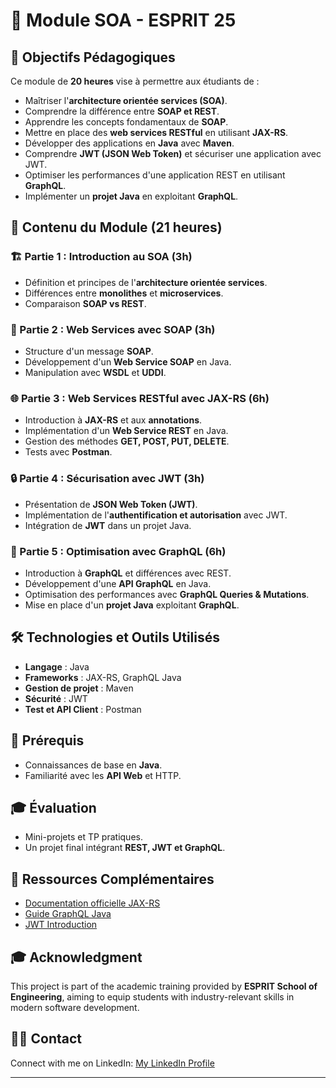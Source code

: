 # 📘 Module SOA - ESPRIT 25

## 🎯 Objectifs Pédagogiques
Ce module de **20 heures** vise à permettre aux étudiants de :

- Maîtriser l'**architecture orientée services (SOA)**.
- Comprendre la différence entre **SOAP et REST**.
- Apprendre les concepts fondamentaux de **SOAP**.
- Mettre en place des **web services RESTful** en utilisant **JAX-RS**.
- Développer des applications en **Java** avec **Maven**.
- Comprendre **JWT (JSON Web Token)** et sécuriser une application avec JWT.
- Optimiser les performances d'une application REST en utilisant **GraphQL**.
- Implémenter un **projet Java** en exploitant **GraphQL**.

## 📅 Contenu du Module (21 heures)

### 🏗️ Partie 1 : Introduction au SOA (3h)
- Définition et principes de l'**architecture orientée services**.
- Différences entre **monolithes** et **microservices**.
- Comparaison **SOAP vs REST**.

### 🔗 Partie 2 : Web Services avec SOAP (3h)
- Structure d'un message **SOAP**.
- Développement d'un **Web Service SOAP** en Java.
- Manipulation avec **WSDL** et **UDDI**.

### 🌐 Partie 3 : Web Services RESTful avec JAX-RS (6h)
- Introduction à **JAX-RS** et aux **annotations**.
- Implémentation d'un **Web Service REST** en Java.
- Gestion des méthodes **GET, POST, PUT, DELETE**.
- Tests avec **Postman**.

### 🔒 Partie 4 : Sécurisation avec JWT (3h)
- Présentation de **JSON Web Token (JWT)**.
- Implémentation de l'**authentification et autorisation** avec JWT.
- Intégration de **JWT** dans un projet Java.

### 🚀 Partie 5 : Optimisation avec GraphQL (6h)
- Introduction à **GraphQL** et différences avec REST.
- Développement d'une **API GraphQL** en Java.
- Optimisation des performances avec **GraphQL Queries & Mutations**.
- Mise en place d'un **projet Java** exploitant **GraphQL**.

## 🛠️ Technologies et Outils Utilisés
- **Langage** : Java  
- **Frameworks** : JAX-RS, GraphQL Java  
- **Gestion de projet** : Maven  
- **Sécurité** : JWT  
- **Test et API Client** : Postman  

## 📌 Prérequis
- Connaissances de base en **Java**.
- Familiarité avec les **API Web** et HTTP.

## 🎓 Évaluation
- Mini-projets et TP pratiques.
- Un projet final intégrant **REST, JWT et GraphQL**.

## 📢 Ressources Complémentaires
- [Documentation officielle JAX-RS](https://jakarta.ee/specifications/restful-ws/)
- [Guide GraphQL Java](https://www.graphql-java.com/)
- [JWT Introduction](https://jwt.io/introduction/)

## 🎓 Acknowledgment
This project is part of the academic training provided by **ESPRIT School of Engineering**, aiming to equip students with industry-relevant skills in modern software development.
## 👨‍🏫 Contact
Connect with me on LinkedIn: [My LinkedIn Profile](https://www.linkedin.com/in/badiabouhdid/)

---  
